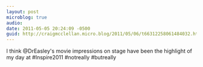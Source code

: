 ```yaml
---
layout: post
microblog: true
audio: 
date: 2011-05-05 20:24:09 -0500
guid: http://craigmcclellan.micro.blog/2011/05/06/t66312258061484032.html
---
```

I think @DrEasley's movie impressions on stage have been the highlight of my day at #Inspire2011 #notreally #butreally
